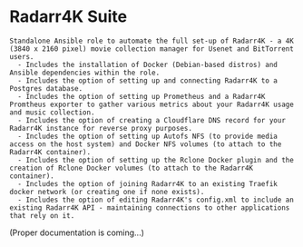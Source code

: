 Radarr4K Suite
=========

    Standalone Ansible role to automate the full set-up of Radarr4K - a 4K (3840 x 2160 pixel) movie collection manager for Usenet and BitTorrent users.
      - Includes the installation of Docker (Debian-based distros) and Ansible dependencies within the role.
      - Includes the option of setting up and connecting Radarr4K to a Postgres database.
      - Includes the option of setting up Prometheus and a Radarr4K Promtheus exporter to gather various metrics about your Radarr4K usage and music collection.
      - Includes the option of creating a Cloudflare DNS record for your Radarr4K instance for reverse proxy purposes.
      - Includes the option of setting up Autofs NFS (to provide media access on the host system) and Docker NFS volumes (to attach to the Radarr4K container).
      - Includes the option of setting up the Rclone Docker plugin and the creation of Rclone Docker volumes (to attach to the Radarr4K container).
      - Includes the option of joining Radarr4K to an existing Traefik docker network (or creating one if none exists).
      - Includes the option of editing Radarr4K's config.xml to include an existing Radarr4K API - maintaining connections to other applications that rely on it.

(Proper documentation is coming...)

